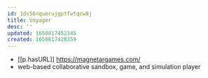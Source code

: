 ```yaml
---
id: 1ds56nquorujgptfwtqcw8j
title: Voyager
desc: ''
updated: 1650817452345
created: 1650817428359
---
```


- [[p.hasURL]] https://magnetargames.com/
- web-based collaborative sandbox, game, and simulation player
